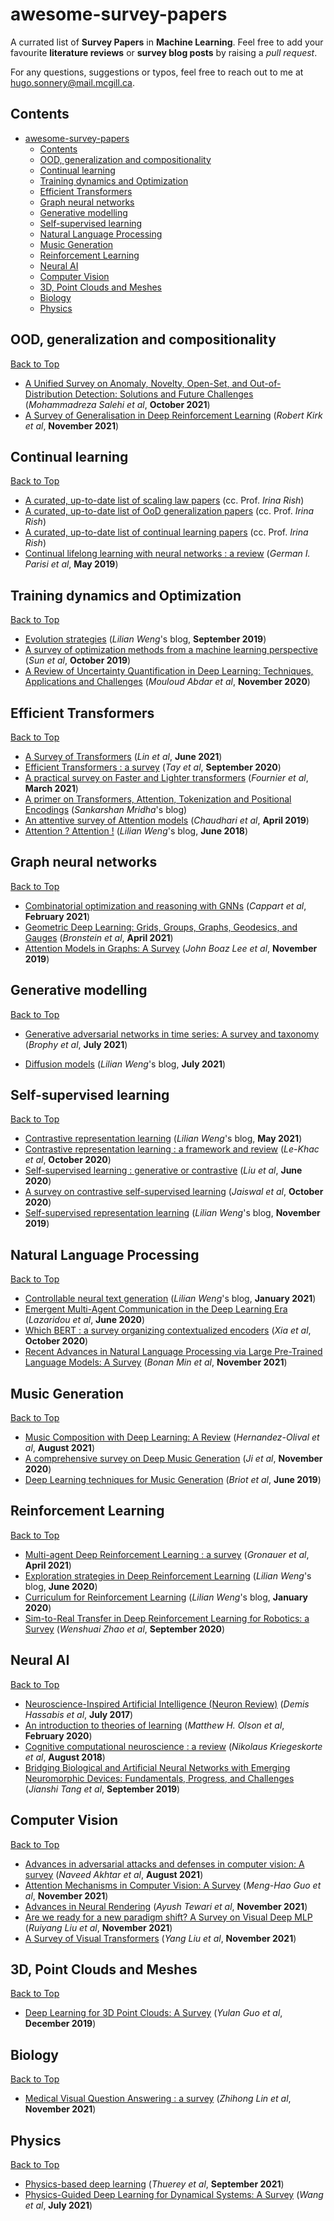 # awesome-survey-papers

A currated list of **Survey Papers** in **Machine Learning**. Feel free to add your favourite **literature reviews** or **survey blog posts** by raising a *pull request*. 

For any questions, suggestions or typos, feel free to reach out to me at [hugo.sonnery@mail.mcgill.ca](mailto:hugo.sonnery@mail.mcgill.ca).

## Contents

- [awesome-survey-papers](#awesome-survey-papers)
  - [Contents](#contents)
  - [OOD, generalization and compositionality](#ood-generalization-and-compositionality)
  - [Continual learning](#continual-learning)
  - [Training dynamics and Optimization](#training-dynamics-and-optimization)
  - [Efficient Transformers](#efficient-transformers)
  - [Graph neural networks](#graph-neural-networks)
  - [Generative modelling](#generative-modelling)
  - [Self-supervised learning](#self-supervised-learning)
  - [Natural Language Processing](#natural-language-processing)
  - [Music Generation](#music-generation)
  - [Reinforcement Learning](#reinforcement-learning)
  - [Neural AI](#neural-ai)
  - [Computer Vision](#computer-vision)
  - [3D, Point Clouds and Meshes](#3d-point-clouds-and-meshes)
  - [Biology](#biology)
  - [Physics](#physics)



## OOD, generalization and compositionality
[Back to Top](#contents)

* [A Unified Survey on Anomaly, Novelty, Open-Set, and Out-of-Distribution Detection: Solutions and Future Challenges](https://arxiv.org/abs/2110.14051v1) (*Mohammadreza Salehi et al*, **October 2021**)
* [A Survey of Generalisation in Deep Reinforcement Learning](https://arxiv.org/abs/2111.09794) (*Robert Kirk et al*, **November 2021**)




## Continual learning
[Back to Top](#contents)

* [A curated, up-to-date list of scaling law papers](https://sites.google.com/site/irinarish/scaling-laws) (cc. Prof. *Irina Rish*)
* [A curated, up-to-date list of OoD generalization papers](https://sites.google.com/site/irinarish/ood_generalization) (cc. Prof. *Irina Rish*)
* [A curated, up-to-date list of continual learning papers](https://sites.google.com/site/irinarish/continuallearning/resources) (cc. Prof. *Irina Rish*)
* [Continual lifelong learning with neural networks : a review](https://www.sciencedirect.com/science/article/pii/S0893608019300231) (*German I. Parisi et al*, **May 2019**)



## Training dynamics and Optimization
[Back to Top](#contents)

* [Evolution strategies](https://lilianweng.github.io/lil-log/2019/09/05/evolution-strategies.html) (*Lilian Weng*'s blog, **September 2019**)
* [A survey of optimization methods from a machine learning perspective](https://arxiv.org/abs/1906.06821) (*Sun et al*, **October 2019**)
* [A Review of Uncertainty Quantification in Deep Learning: Techniques, Applications and Challenges](https://arxiv.org/abs/2011.06225v3) (*Mouloud Abdar et al*, **November 2020**)




## Efficient Transformers
[Back to Top](#contents)

* [A Survey of Transformers](https://arxiv.org/abs/2106.04554) (*Lin et al*, **June 2021**)
* [Efficient Transformers : a survey](https://arxiv.org/abs/2009.06732) (*Tay et al*, **September 2020**)
* [A practical survey on Faster and Lighter transformers](https://arxiv.org/abs/2103.14636) (*Fournier et al*, **March 2021**)
* [A primer on Transformers, Attention, Tokenization and Positional Encodings](https://msank00.github.io/blog/2020/03/15/blog_605_Survey_attention) (*Sankarshan Mridha*'s blog)
* [An attentive survey of Attention models](https://arxiv.org/abs/1904.02874) (*Chaudhari et al*, **April 2019**)
* [Attention ? Attention !](https://lilianweng.github.io/lil-log/2018/06/24/attention-attention.html) (*Lilian Weng*'s blog, **June 2018**)


## Graph neural networks
[Back to Top](#contents)

* [Combinatorial optimization and reasoning with GNNs](https://arxiv.org/abs/2102.09544) (*Cappart et al*, **February 2021**)
* [Geometric Deep Learning: Grids, Groups, Graphs, Geodesics, and Gauges](https://arxiv.org/abs/2104.13478) (*Bronstein et al*, **April 2021**)
* [Attention Models in Graphs: A Survey](https://dl.acm.org/doi/abs/10.1145/3363574) (*John Boaz Lee et al*, **November 2019**)



## Generative modelling
[Back to Top](#contents)

* [Generative adversarial networks in time series: A survey and taxonomy](https://arxiv.com/abs/2107.11098) (*Brophy et al*, **July 2021**)

* [Diffusion models](https://lilianweng.github.io/lil-log/2021/07/11/diffusion-models.html) (*Lilian Weng*'s blog, **July 2021**)



## Self-supervised learning
[Back to Top](#contents)

* [Contrastive representation learning](https://lilianweng.github.io/lil-log/2021/05/31/contrastive-representation-learning.html) (*Lilian Weng*'s blog, **May 2021**)
* [Contrastive representation learning : a framework and review](https://arxiv.org/abs/2010.05113) (*Le-Khac et al*, **October 2020**)
* [Self-supervised learning : generative or contrastive](https://arxiv.org/abs/2006.08218) (*Liu et al*, **June 2020**)
* [A survey on contrastive self-supervised learning](https://arxiv.org/abs/2011.00362) (*Jaiswal et al*, **October 2020**)
* [Self-supervised representation learning](https://lilianweng.github.io/lil-log/2019/11/10/self-supervised-learning.html) (*Lilian Weng*'s blog, **November 2019**)



## Natural Language Processing
[Back to Top](#contents)

* [Controllable neural text generation](https://lilianweng.github.io/lil-log/2021/01/02/controllable-neural-text-generation.html) (*Lilian Weng*'s blog, **January 2021**)
* [Emergent Multi-Agent Communication in the Deep Learning Era](https://arxiv.org/abs/2006.02419) (*Lazaridou et al*, **June 2020**)
* [Which BERT : a survey organizing contextualized encoders](https://arxiv.org/abs/2010.00854) (*Xia et al*, **October 2020**)
* [Recent Advances in Natural Language Processing via Large Pre-Trained Language Models: A Survey](https://arxiv.org/abs/2111.01243) (*Bonan Min et al*, **November 2021**)


## Music Generation
[Back to Top](#contents)

* [Music Composition with Deep Learning: A Review](https://arxiv.org/abs/2108.12290v2) (*Hernandez-Olival et al*, **August 2021**)
* [A comprehensive survey on Deep Music Generation](https://arxiv.org/abs/2011.06801) (*Ji et al*, **November 2020**)
* [Deep Learning techniques for Music Generation](https://hal.archives-ouvertes.fr/hal-01660772) (*Briot et al*, **June 2019**)



## Reinforcement Learning
[Back to Top](#contents)

* [Multi-agent Deep Reinforcement Learning : a survey](https://link.springer.com/article/10.1007/s10462-021-09996-w) (*Gronauer et al*, **April 2021**)
* [Exploration strategies in Deep Reinforcement Learning](https://lilianweng.github.io/lil-log/2020/06/07/exploration-strategies-in-deep-reinforcement-learning.html) (*Lilian Weng*'s blog, **June 2020**)
* [Curriculum for Reinforcement Learning](https://lilianweng.github.io/lil-log/2020/01/29/curriculum-for-reinforcement-learning.html) (*Lilian Weng*'s blog, **January 2020**)
* [Sim-to-Real Transfer in Deep Reinforcement Learning for Robotics: a Survey](https://arxiv.org/abs/2009.13303) (*Wenshuai Zhao et al*, **September 2020**)



## Neural AI
[Back to Top](#contents)

* [Neuroscience-Inspired Artificial Intelligence (Neuron Review)](https://www.cell.com/neuron/pdf/S0896-6273(17)30509-3.pdf) (*Demis Hassabis et al*, **July 2017**)
* [An introduction to theories of learning](https://www.taylorfrancis.com/books/mono/10.4324/9781003014447/introduction-theories-learning-matthew-olson-julio-ramirez) (*Matthew H. Olson et al*, **February 2020**)
* [Cognitive computational neuroscience : a review](https://www.nature.com/articles/s41593-018-0210-5) (*Nikolaus Kriegeskorte et al*, **August 2018**)
* [Bridging Biological and Artificial Neural Networks with Emerging Neuromorphic Devices: Fundamentals, Progress, and Challenges](https://onlinelibrary.wiley.com/doi/abs/10.1002/adma.201902761) (*Jianshi Tang et al*, **September 2019**)



## Computer Vision
[Back to Top](#contents)

* [Advances in adversarial attacks and defenses in computer vision: A survey](https://arxiv.org/abs/2108.00401) (*Naveed Akhtar et al*, **August 2021**)
* [Attention Mechanisms in Computer Vision: A Survey](https://arxiv.org/abs/2111.07624v1) (*Meng-Hao Guo et al*, **November 2021**)
* [Advances in Neural Rendering](https://arxiv.org/abs/2111.05849v1) (*Ayush Tewari et al*, **November 2021**)
* [Are we ready for a new paradigm shift? A Survey on Visual Deep MLP](https://arxiv.org/abs/2111.04060v3) (*Ruiyang Liu et al*, **November 2021**)
* [A Survey of Visual Transformers](https://arxiv.org/abs/2111.06091) (*Yang Liu et al*, **November 2021**)



## 3D, Point Clouds and Meshes
[Back to Top](#contents)

* [Deep Learning for 3D Point Clouds: A Survey](https://arxiv.org/abs/1912.12033) (*Yulan Guo et al*, **December 2019**)




## Biology
[Back to Top](#contents)

* [Medical Visual Question Answering : a survey](https://arxiv.org/abs/2111.10056) (*Zhihong Lin et al*, **November 2021**)



## Physics
[Back to Top](#contents)

* [Physics-based deep learning](https://arxiv.org/abs/2109.05237) (*Thuerey et al*, **September 2021**)
* [Physics-Guided Deep Learning for Dynamical Systems: A Survey](https://arxiv.orghttps://arxiv.org/pdf/2107.01272.pdf) (*Wang et al*, **July 2021**)